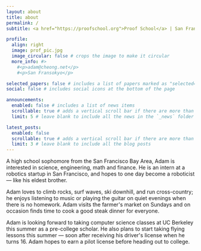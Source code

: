 ```yaml
---
layout: about
title: about
permalink: /
subtitle: <a href="https://proofschool.org">Proof School</a> | San Francisco, California | adam@cheong.net

profile:
  align: right
  image: prof_pic.jpg
  image_circular: false # crops the image to make it circular
  more_info: #>
    #<p>adam@cheong.net</p>
    #<p>San Fransokyo</p>

selected_papers: false # includes a list of papers marked as "selected={true}"
social: false # includes social icons at the bottom of the page

announcements:
  enabled: false # includes a list of news items
  scrollable: true # adds a vertical scroll bar if there are more than 3 news items
  limit: 5 # leave blank to include all the news in the `_news` folder

latest_posts:
  enabled: false
  scrollable: true # adds a vertical scroll bar if there are more than 3 new posts items
  limit: 3 # leave blank to include all the blog posts
---
```


A high school sophomore from the San Francisco Bay Area, Adam is interested in science, engineering, math and finance. He is an intern at a robotics startup in San Francisco, and hopes to one day become a roboticist — like his eldest brother.

Adam loves to climb rocks, surf waves, ski downhill, and run cross-country; he enjoys listening to music or playing the guitar on quiet evenings when there is no homework. Adam visits the farmer's market on Sundays and on occasion finds time to cook a good steak dinner for everyone.

Adam is looking forward to taking computer science classes at UC Berkeley this summer as a pre-college scholar. He also plans to start taking flying lessons this summer — soon after receiving his driver's license when he turns 16. Adam hopes to earn a pilot license before heading out to college.
